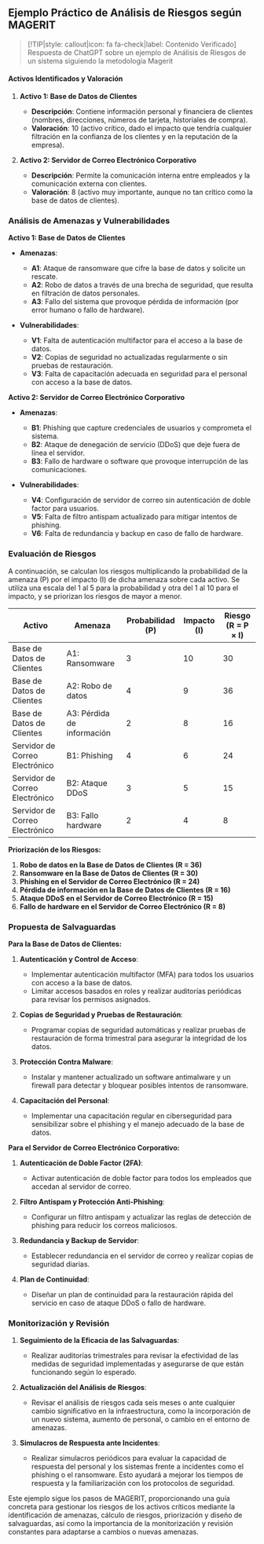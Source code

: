 ## Ejemplo Práctico de Análisis de Riesgos según MAGERIT <!-- {docsify-ignore} -->

> [!TIP|style: callout|icon: fa fa-check|label: Contenido Verificado]
> Respuesta de ChatGPT sobre un ejemplo de Análisis de Riesgos de un sistema siguiendo la metodología Magerit

#### Activos Identificados y Valoración <!-- {docsify-ignore} -->

1. **Activo 1: Base de Datos de Clientes**  
   - **Descripción**: Contiene información personal y financiera de clientes (nombres, direcciones, números de tarjeta, historiales de compra).
   - **Valoración**: 10 (activo crítico, dado el impacto que tendría cualquier filtración en la confianza de los clientes y en la reputación de la empresa).

2. **Activo 2: Servidor de Correo Electrónico Corporativo**  
   - **Descripción**: Permite la comunicación interna entre empleados y la comunicación externa con clientes.
   - **Valoración**: 8 (activo muy importante, aunque no tan crítico como la base de datos de clientes).

### Análisis de Amenazas y Vulnerabilidades <!-- {docsify-ignore} -->

**Activo 1: Base de Datos de Clientes**

- **Amenazas**:
  - **A1**: Ataque de ransomware que cifre la base de datos y solicite un rescate.
  - **A2**: Robo de datos a través de una brecha de seguridad, que resulta en filtración de datos personales.
  - **A3**: Fallo del sistema que provoque pérdida de información (por error humano o fallo de hardware).
  
- **Vulnerabilidades**:
  - **V1**: Falta de autenticación multifactor para el acceso a la base de datos.
  - **V2**: Copias de seguridad no actualizadas regularmente o sin pruebas de restauración.
  - **V3**: Falta de capacitación adecuada en seguridad para el personal con acceso a la base de datos.

**Activo 2: Servidor de Correo Electrónico Corporativo**

- **Amenazas**:
  - **B1**: Phishing que capture credenciales de usuarios y comprometa el sistema.
  - **B2**: Ataque de denegación de servicio (DDoS) que deje fuera de línea el servidor.
  - **B3**: Fallo de hardware o software que provoque interrupción de las comunicaciones.

- **Vulnerabilidades**:
  - **V4**: Configuración de servidor de correo sin autenticación de doble factor para usuarios.
  - **V5**: Falta de filtro antispam actualizado para mitigar intentos de phishing.
  - **V6**: Falta de redundancia y backup en caso de fallo de hardware.

### Evaluación de Riesgos <!-- {docsify-ignore} -->

A continuación, se calculan los riesgos multiplicando la probabilidad de la amenaza (P) por el impacto (I) de dicha amenaza sobre cada activo. Se utiliza una escala del 1 al 5 para la probabilidad y otra del 1 al 10 para el impacto, y se priorizan los riesgos de mayor a menor.

| Activo                  | Amenaza                 | Probabilidad (P) | Impacto (I) | Riesgo (R = P × I) |
|-------------------------|-------------------------|-------------------|-------------|---------------------|
| Base de Datos de Clientes | A1: Ransomware          | 3                 | 10          | 30                  |
| Base de Datos de Clientes | A2: Robo de datos       | 4                 | 9           | 36                  |
| Base de Datos de Clientes | A3: Pérdida de información | 2              | 8           | 16                  |
| Servidor de Correo Electrónico | B1: Phishing     | 4                 | 6           | 24                  |
| Servidor de Correo Electrónico | B2: Ataque DDoS | 3                 | 5           | 15                  |
| Servidor de Correo Electrónico | B3: Fallo hardware | 2               | 4           | 8                   |

**Priorización de los Riesgos:**

1. **Robo de datos en la Base de Datos de Clientes (R = 36)**
2. **Ransomware en la Base de Datos de Clientes (R = 30)**
3. **Phishing en el Servidor de Correo Electrónico (R = 24)**
4. **Pérdida de información en la Base de Datos de Clientes (R = 16)**
5. **Ataque DDoS en el Servidor de Correo Electrónico (R = 15)**
6. **Fallo de hardware en el Servidor de Correo Electrónico (R = 8)**

### Propuesta de Salvaguardas <!-- {docsify-ignore} -->

**Para la Base de Datos de Clientes:**

1. **Autenticación y Control de Acceso**:
   - Implementar autenticación multifactor (MFA) para todos los usuarios con acceso a la base de datos.
   - Limitar accesos basados en roles y realizar auditorías periódicas para revisar los permisos asignados.

2. **Copias de Seguridad y Pruebas de Restauración**:
   - Programar copias de seguridad automáticas y realizar pruebas de restauración de forma trimestral para asegurar la integridad de los datos.
   
3. **Protección Contra Malware**:
   - Instalar y mantener actualizado un software antimalware y un firewall para detectar y bloquear posibles intentos de ransomware.

4. **Capacitación del Personal**:
   - Implementar una capacitación regular en ciberseguridad para sensibilizar sobre el phishing y el manejo adecuado de la base de datos.

**Para el Servidor de Correo Electrónico Corporativo:**

1. **Autenticación de Doble Factor (2FA)**:
   - Activar autenticación de doble factor para todos los empleados que accedan al servidor de correo.
   
2. **Filtro Antispam y Protección Anti-Phishing**:
   - Configurar un filtro antispam y actualizar las reglas de detección de phishing para reducir los correos maliciosos.

3. **Redundancia y Backup de Servidor**:
   - Establecer redundancia en el servidor de correo y realizar copias de seguridad diarias.

4. **Plan de Continuidad**:
   - Diseñar un plan de continuidad para la restauración rápida del servicio en caso de ataque DDoS o fallo de hardware.

### Monitorización y Revisión <!-- {docsify-ignore} -->

1. **Seguimiento de la Eficacia de las Salvaguardas**:
   - Realizar auditorías trimestrales para revisar la efectividad de las medidas de seguridad implementadas y asegurarse de que están funcionando según lo esperado.

2. **Actualización del Análisis de Riesgos**:
   - Revisar el análisis de riesgos cada seis meses o ante cualquier cambio significativo en la infraestructura, como la incorporación de un nuevo sistema, aumento de personal, o cambio en el entorno de amenazas.

3. **Simulacros de Respuesta ante Incidentes**:
   - Realizar simulacros periódicos para evaluar la capacidad de respuesta del personal y los sistemas frente a incidentes como el phishing o el ransomware. Esto ayudará a mejorar los tiempos de respuesta y la familiarización con los protocolos de seguridad.

Este ejemplo sigue los pasos de MAGERIT, proporcionando una guía concreta para gestionar los riesgos de los activos críticos mediante la identificación de amenazas, cálculo de riesgos, priorización y diseño de salvaguardas, así como la importancia de la monitorización y revisión constantes para adaptarse a cambios o nuevas amenazas.